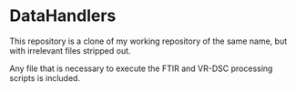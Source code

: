 # DataHandlers
This repository is a clone of my working repository of the same name, but with irrelevant files stripped out.

Any file that is necessary to execute the FTIR and VR-DSC processing scripts is included.